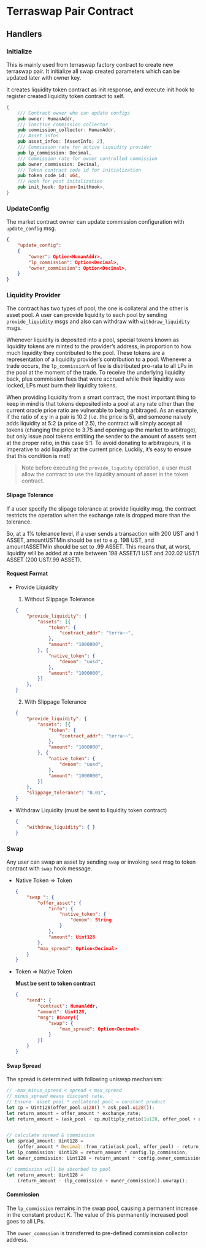# Terraswap Pair Contract

## Handlers
### Initialize
This is mainly used from terraswap factory contract to create new terraswap pair. It initialize all swap created parameters which can be updated later with owner key. 

It creates liquidity token contract as init response, and execute init hook to register created liquidity token contract to self. 

```rust
{
    /// Contract owner who can update configs
    pub owner: HumanAddr,
    /// Inactive commission collector
    pub commission_collector: HumanAddr,
    /// Asset infos
    pub asset_infos: [AssetInfo; 2],
    /// Commission rate for active liquidity provider
    pub lp_commission: Decimal,
    /// Commission rate for owner controlled commission
    pub owner_commission: Decimal,
    /// Token contract code id for initialization
    pub token_code_id: u64,
    /// Hook for post initalization
    pub init_hook: Option<InitHook>,
}
```

### UpdateConfig
    
The market contract owner can update commission configuration with `update_config` msg.

```json
{
    "update_config": 
    {
        "owner": Option<HumanAddr>,
        "lp_commission": Option<Decimal>,
        "owner_commission": Option<Decimal>,
    }
}
```

### Liquidity Provider

The contract has two types of pool, the one is collateral and the other is asset pool. A user can provide liquidity to each pool by sending `provide_liquidity` msgs and also can withdraw with `withdraw_liquidity` msgs. 

Whenever liquidity is deposited into a pool, special tokens known as liquidity tokens are minted to the provider’s address, in proportion to how much liquidity they contributed to the pool. These tokens are a representation of a liquidity provider’s contribution to a pool. Whenever a trade occurs, the `lp_commission%` of fee is distributed pro-rata to all LPs in the pool at the moment of the trade. To receive the underlying liquidity back, plus commission fees that were accrued while their liquidity was locked, LPs must burn their liquidity tokens.

When providing liquidity from a smart contract, the most important thing to keep in mind is that tokens deposited into a pool at any rate other than the current oracle price ratio are vulnerable to being arbitraged. As an example, if the ratio of x:y in a pair is 10:2 (i.e. the price is 5), and someone naively adds liquidity at 5:2 (a price of 2.5), the contract will simply accept all tokens (changing the price to 3.75 and opening up the market to arbitrage), but only issue pool tokens entitling the sender to the amount of assets sent at the proper ratio, in this case 5:1. To avoid donating to arbitrageurs, it is imperative to add liquidity at the current price. Luckily, it’s easy to ensure that this condition is met!

> Note before executing the `provide_liqudity` operation, a user must allow the contract to use the liquidity amount of asset in the token contract.

#### Slipage Tolerance
If a user specify the slipage tolerance at provide liquidity msg, the contract restricts the operation when the exchange rate is dropped more than the tolerance.

So, at a 1% tolerance level, if a user sends a transaction with 200 UST and 1 ASSET, amountUSTMin should be set to e.g. 198 UST, and amountASSETMin should be set to .99 ASSET. This means that, at worst, liquidity will be added at a rate between 198 ASSET/1 UST and 202.02 UST/1 ASSET (200 UST/.99 ASSET).

#### Request Format
* Provide Liquidity
    1. Without Slippage Tolerance
    ```json
    { 
        "provide_liquidity": { 
            "assets": [{
                "token": {
                    "contract_addr": "terra~~",
                },
                "amount": "1000000",
            }, {
                "native_token": {
                    "denom": "uusd",
                },
                "amount": "1000000",
            }]
        },
    }
    ```

    2. With Slippage Tolerance
    ```json
    { 
        "provide_liquidity": { 
            "assets": [{
                "token": {
                    "contract_addr": "terra~~",
                },
                "amount": "1000000",
            }, {
                "native_token": {
                    "denom": "uusd",
                },
                "amount": "1000000",
            }]
        },
        "slippage_tolerance": "0.01",
    }
    ```
* Withdraw Liquidity (must be sent to liquidity token contract)
    
    ```json
    { 
        "withdraw_liquidity": { } 
    }
    ```

### Swap

Any user can swap an asset by sending `swap` or invoking `send` msg to token contract with `swap` hook message.

* Native Token => Token
  
    ```json
    { 
        "swap ": { 
            "offer_asset": {
                "info": {
                    "native_token": {
                        "denom": String 
                    }
                }, 
                "amount": Uint128
            }, 
            "max_spread": Option<Decimal> 
        } 
    }
    ```

* Token => Native Token

    **Must be sent to token contract**
    ```json
    { 
        "send": {
            "contract": HumanAddr, 
            "amount": Uint128, 
            "msg": Binary({
                "swap": {
                    "max_spread": Option<Decimal>
                }
            })
        }
    }
    ```

#### Swap Spread

The spread is determined with following uniswap mechanism:

```rust
// -max_minus_spread < spread < max_spread
// minus_spread means discount rate.
// Ensure `asset pool * collateral pool = constant product`
let cp = Uint128(offer_pool.u128() * ask_pool.u128());
let return_amount = offer_amount * exchange_rate;
let return_amount = (ask_pool - cp.multiply_ratio(1u128, offer_pool + offer_amount))?;


// calculate spread & commission
let spread_amount: Uint128 =
    (offer_amount * Decimal::from_ratio(ask_pool, offer_pool) - return_amount)?;
let lp_commission: Uint128 = return_amount * config.lp_commission;
let owner_commission: Uint128 = return_amount * config.owner_commission;

// commission will be absorbed to pool
let return_amount: Uint128 =
    (return_amount - (lp_commission + owner_commission)).unwrap();
```

#### Commission
The `lp_commission` remains in the swap pool, causing a permanent increase in the constant product K. The value of this permanently increased pool goes to all LPs.

The `owner_commssion` is transferred to pre-defined commission collector address.
